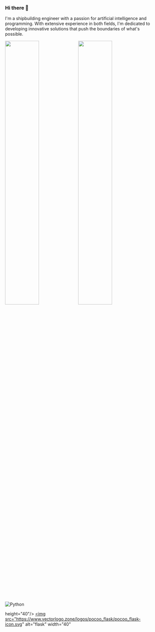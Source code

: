 ### Hi there 👋
I'm a shipbuilding engineer with a passion for artificial intelligence and programming. With extensive experience in both fields, I'm dedicated to developing innovative solutions that push the boundaries of what's possible.

<img align="left" width="47%" src="https://github-readme-stats.vercel.app/api?username=pooryakhorsandy&show_icons=true&theme=radical" />
<img align="left" width="47%" src="https://github-readme-stats.vercel.app/api/top-langs/?username=pooryakhorsandy&layout=compact" />
<img alt="Python" src="https://img.shields.io/badge/python-%2314354c.svg?style=for-the-badge&logo=python&logoColor=white"/>

height="40"/> </a> <a href="https://flask.palletsprojects.com/" target="_blank" rel="noreferrer"> <img src="https://www.vectorlogo.zone/logos/pocoo_flask/pocoo_flask-icon.svg" alt="flask" width="40"
